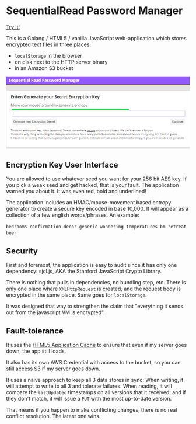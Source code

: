 
# SequentialRead Password Manager

[Try it!](https://pwm.sequentialread.com)

This is a Golang / HTML5  / vanilla JavaScript web-application which stores encrypted text files in three places:

 - `localStorage` in the browser
 - on disk next to the HTTP server binary
 - in an Amazon S3 bucket

![screenshot](screenshot.png)

## Encryption Key User Interface

You are allowed to use whatever seed you want for your 256 bit AES key. If you pick a weak seed and get hacked, that is your fault. The application warned you about it. It was even red, bold and underlined!

The application includes an HMAC/mouse-movement based entropy generator to create a secure key encoded in base 10,000. It will appear as a collection of a few english words/phrases. An example:

`bedrooms confirmation decor generic wondering temperatures bm retreat beer`

## Security

First and foremost, the application is easy to audit since it has only one dependency: sjcl.js, AKA the Stanford JavaScript Crypto Library.

There is nothing that pulls in dependencies, no bundling step, etc. There is only one place where `XMLHttpRequest` is created, and the request body is encrypted in the same place. Same goes for `localStorage`.

It was designed that way to strengthen the claim that "everything it sends out from the javascript VM is encrypted".

## Fault-tolerance

 It uses the [HTML5 Application Cache](https://webcache.googleusercontent.com/search?q=cache:ih81QOzVxasJ:https://alistapart.com/article/application-cache-is-a-douchebag) to ensure that even if my server goes down, the app still loads.

 It also has its own AWS Credential with access to the bucket, so you can still access S3 if my server goes down.

 It uses a naive approach to keep all 3 data stores in sync: When writing, it will attempt to write to all 3 and tolerate failures. When reading, it will compare the `lastUpdated` timestamps on all versions that it received, and if they don't match, it will issue a `PUT` with the most up-to-date version.

 That means if you happen to make conflicting changes, there is no real conflict resolution. The latest one wins.
